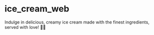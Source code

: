 # ice_cream_web
Indulge in delicious, creamy ice cream made with the finest ingredients, served with love! 🍦✨
